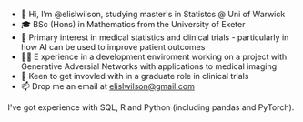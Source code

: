 - 👋 Hi, I’m @elislwilson, studying master's in Statistcs @ Uni of Warwick
- 🎓 BSc (Hons) in Mathematics from the University of Exeter
- 👀 Primary interest in medical statistics and clinical trials - particularly in how AI can be used to improve patient outcomes
- 👨‍💻 E xperience in a development enviroment working on a project with Generative Adversial Networks with applications to medical imaging
- 🌱 Keen to get invovled with in a graduate role in clinical trials
- 📫 Drop me an email at elislwilson@gmail.com

I've got experience with SQL, R and Python (including pandas and PyTorch).

<!---
elislwilson/elislwilson is a ✨ special ✨ repository because its `README.md` (this file) appears on your GitHub profile.
You can click the Preview link to take a look at your changes.
--->
